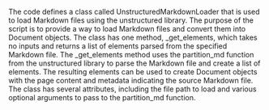 The code defines a class called UnstructuredMarkdownLoader that is used to load Markdown files using the unstructured library. The purpose of the script is to provide a way to load Markdown files and convert them into Document objects. The class has one method, _get_elements, which takes no inputs and returns a list of elements parsed from the specified Markdown file. The _get_elements method uses the partition_md function from the unstructured library to parse the Markdown file and create a list of elements. The resulting elements can be used to create Document objects with the page content and metadata indicating the source Markdown file. The class has several attributes, including the file path to load and various optional arguments to pass to the partition_md function.

